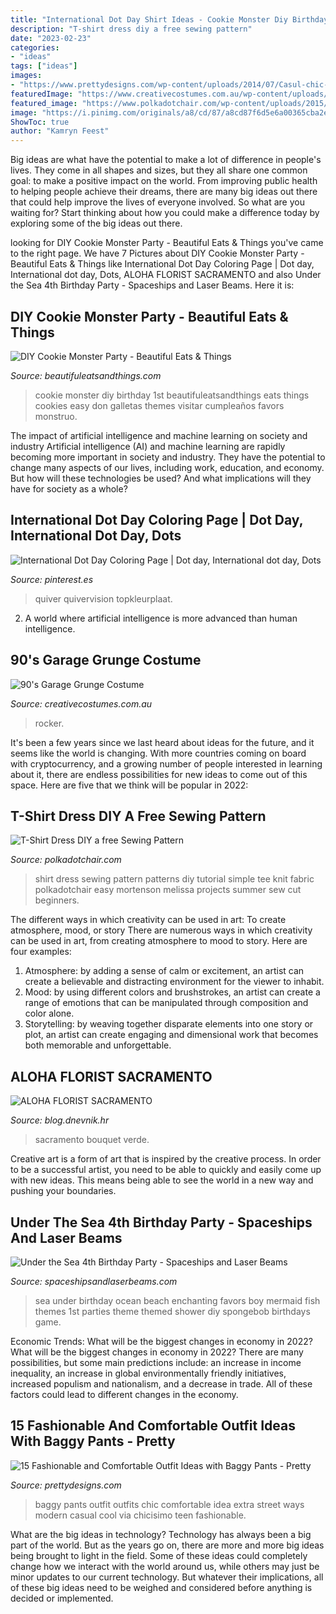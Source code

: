 ```yaml
---
title: "International Dot Day Shirt Ideas - Cookie Monster Diy Birthday 1st Beautifuleatsandthings Eats Things Cookies Easy Don Galletas Themes Visitar Cumpleaños Favors Monstruo"
description: "T-shirt dress diy a free sewing pattern"
date: "2023-02-23"
categories:
- "ideas"
tags: ["ideas"]
images:
- "https://www.prettydesigns.com/wp-content/uploads/2014/07/Casul-chic-Outfit-Idea-with-Baggy-Pants.jpg"
featuredImage: "https://www.creativecostumes.com.au/wp-content/uploads/2015/08/BCP_8578-510x680.jpg"
featured_image: "https://www.polkadotchair.com/wp-content/uploads/2015/02/tee-shirt-dress-tutorial.jpg"
image: "https://i.pinimg.com/originals/a8/cd/87/a8cd87f6d5e6a00365cba2ee1453ce73.jpg"
ShowToc: true
author: "Kamryn Feest"
---
```



Big ideas are what have the potential to make a lot of difference in people's lives. They come in all shapes and sizes, but they all share one common goal: to make a positive impact on the world. From improving public health to helping people achieve their dreams, there are many big ideas out there that could help improve the lives of everyone involved. So what are you waiting for? Start thinking about how you could make a difference today by exploring some of the big ideas out there.

	

		
looking for DIY Cookie Monster Party - Beautiful Eats &amp; Things you've came to the right page. We have 7 Pictures about DIY Cookie Monster Party - Beautiful Eats &amp; Things like International Dot Day Coloring Page | Dot day, International dot day, Dots, ALOHA FLORIST SACRAMENTO and also Under the Sea 4th Birthday Party - Spaceships and Laser Beams. Here it is:
		
    
## DIY Cookie Monster Party - Beautiful Eats &amp; Things

<img loading=lazy src="https://www.beautifuleatsandthings.com/wp-content/uploads/2017/10/cookie-edit-5-768x1024.jpg" onerror="this.onerror=null;this.src='https://tse3.mm.bing.net/th?id=OIP.jdV1pdmVIMBLLh6KuGWJuQHaJ4&amp;pid=15.1';" alt="DIY Cookie Monster Party - Beautiful Eats &amp; Things">

_Source: beautifuleatsandthings.com_

>cookie monster diy birthday 1st beautifuleatsandthings eats things cookies easy don galletas themes visitar cumpleaños favors monstruo. 

	

The impact of artificial intelligence and machine learning on society and industry
Artificial intelligence (AI) and machine learning are rapidly becoming more important in society and industry. They have the potential to change many aspects of our lives, including work, education, and economy. But how will these technologies be used? And what implications will they have for society as a whole?

    
## International Dot Day Coloring Page | Dot Day, International Dot Day, Dots

<img loading=lazy src="https://i.pinimg.com/originals/a8/cd/87/a8cd87f6d5e6a00365cba2ee1453ce73.jpg" onerror="this.onerror=null;this.src='https://tse1.mm.bing.net/th?id=OIP.xqmjajYDnui4Oqvf4pNerAHaKd&amp;pid=15.1';" alt="International Dot Day Coloring Page | Dot day, International dot day, Dots">

_Source: pinterest.es_

>quiver quivervision topkleurplaat. 

	

2. A world where artificial intelligence is more advanced than human intelligence. 

    
## 90&#039;s Garage Grunge Costume

<img loading=lazy src="https://www.creativecostumes.com.au/wp-content/uploads/2015/08/BCP_8578-510x680.jpg" onerror="this.onerror=null;this.src='https://tse3.mm.bing.net/th?id=OIP.mgFmd1vyULJtnobSJWHvMgHaJ4&amp;pid=15.1';" alt="90&#039;s Garage Grunge Costume">

_Source: creativecostumes.com.au_

>rocker. 

	

It's been a few years since we last heard about ideas for the future, and it seems like the world is changing. With more countries coming on board with cryptocurrency, and a growing number of people interested in learning about it, there are endless possibilities for new ideas to come out of this space. Here are five that we think will be popular in 2022: 

    
## T-Shirt Dress DIY A Free Sewing Pattern

<img loading=lazy src="https://www.polkadotchair.com/wp-content/uploads/2015/02/tee-shirt-dress-tutorial.jpg" onerror="this.onerror=null;this.src='https://tse1.mm.bing.net/th?id=OIP.Kg3Q449jF8QrCeN70LND3gHaLH&amp;pid=15.1';" alt="T-Shirt Dress DIY a free Sewing Pattern">

_Source: polkadotchair.com_

>shirt dress sewing pattern patterns diy tutorial simple tee knit fabric polkadotchair easy mortenson melissa projects summer sew cut beginners. 

	

The different ways in which creativity can be used in art: To create atmosphere, mood, or story
There are numerous ways in which creativity can be used in art, from creating atmosphere to mood to story. Here are four examples:
1. Atmosphere: by adding a sense of calm or excitement, an artist can create a believable and distracting environment for the viewer to inhabit.
2. Mood: by using different colors and brushstrokes, an artist can create a range of emotions that can be manipulated through composition and color alone.
3. Storytelling: by weaving together disparate elements into one story or plot, an artist can create engaging and dimensional work that becomes both memorable and unforgettable.

    
## ALOHA FLORIST SACRAMENTO

<img loading=lazy src="http://bit.ly/pAl5SM" onerror="this.onerror=null;this.src='https://tse2.mm.bing.net/th?id=OIP.lycazRfQW6FxEP2T95zNpQHaE8&amp;pid=15.1';" alt="ALOHA FLORIST SACRAMENTO">

_Source: blog.dnevnik.hr_

>sacramento bouquet verde. 

	

Creative art is a form of art that is inspired by the creative process. In order to be a successful artist, you need to be able to quickly and easily come up with new ideas. This means being able to see the world in a new way and pushing your boundaries.

    
## Under The Sea 4th Birthday Party - Spaceships And Laser Beams

<img loading=lazy src="https://spaceshipsandlaserbeams.com/wp-content/uploads/2016/02/main-under-the-sea-birthday-party-ideas.jpg" onerror="this.onerror=null;this.src='https://tse4.mm.bing.net/th?id=OIP.NhPzhnoMXjVojvVVeAtXAwHaLH&amp;pid=15.1';" alt="Under the Sea 4th Birthday Party - Spaceships and Laser Beams">

_Source: spaceshipsandlaserbeams.com_

>sea under birthday ocean beach enchanting favors boy mermaid fish themes 1st parties theme themed shower diy spongebob birthdays game. 

	

Economic Trends: What will be the biggest changes in economy in 2022?
What will be the biggest changes in economy in 2022? There are many possibilities, but some main predictions include: an increase in income inequality, an increase in global environmentally friendly initiatives, increased populism and nationalism, and a decrease in trade. All of these factors could lead to different changes in the economy.

    
## 15 Fashionable And Comfortable Outfit Ideas With Baggy Pants - Pretty

<img loading=lazy src="https://www.prettydesigns.com/wp-content/uploads/2014/07/Casul-chic-Outfit-Idea-with-Baggy-Pants.jpg" onerror="this.onerror=null;this.src='https://tse3.mm.bing.net/th?id=OIP.fRWSKdKCH7DH1Br_3lfPUAHaK3&amp;pid=15.1';" alt="15 Fashionable and Comfortable Outfit Ideas with Baggy Pants - Pretty">

_Source: prettydesigns.com_

>baggy pants outfit outfits chic comfortable idea extra street ways modern casual cool via chicisimo teen fashionable. 

	

What are the big ideas in technology?
Technology has always been a big part of the world. But as the years go on, there are more and more big ideas being brought to light in the field. Some of these ideas could completely change how we interact with the world around us, while others may just be minor updates to our current technology. But whatever their implications, all of these big ideas need to be weighed and considered before anything is decided or implemented.

